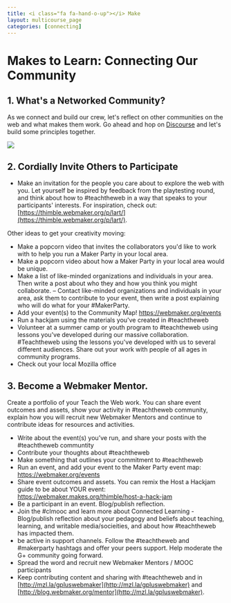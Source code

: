 ```yaml
---
title: <i class="fa fa-hand-o-up"></i> Make
layout: multicourse_page
categories: [connecting]
---
```



# Makes to Learn: Connecting Our Community

## 1. What's a Networked Community? 

As we connect and build our crew, let's reflect on other communities on the web and what makes them work. Go ahead and hop on [Discourse](http://discourse.webmakerprototypes.org/t/whats-a-networked-community/101) and let's build some principles together.

<img src="https://cloud.githubusercontent.com/assets/1874003/2749933/d4441500-c838-11e3-9083-2689e605ff02.png">

## 2. Cordially Invite Others to Participate

- Make an invitation for the people you care about to explore the web with you. Let yourself be inspired by feedback from the playtesting round, and think about how to #teachtheweb in a way that speaks to your participants' interests. For inspiration, check out: [https://thimble.webmaker.org/p/lart/](https://thimble.webmaker.org/p/lart/).

Other ideas to get your creativity moving:

- Make a popcorn video that invites the collaborators you'd like to work with to help you run a Maker Party in your local area.
- Make a popcorn video about how a Maker Party in your local area would be unique.
- Make a list of like-minded organizations and individuals in your area. Then write a post about who they and how you think you might collaborate.
– Contact like-minded organizations and individuals in your area, ask them to contribute to your event, then write a post explaining who will do what for your #MakerParty.
- Add your event(s) to the Community Map! https://webmaker.org/events
- Run a hackjam using the materials you've created in #teachtheweb
- Volunteer at a summer camp or youth program to #teachtheweb using lessons you've developed during our massive collaboration. #Teachtheweb using the lessons you've developed with us to several different audiences. Share out your work with people of all ages in community programs.
- Check out your local Mozilla office

## 3. Become a Webmaker Mentor. 
Create a portfolio of your Teach the Web work. You can share event outcomes and assets, show your activity in #teachtheweb community, explain how you will recruit new Webmaker Mentors and continue to contribute ideas for resources and activities. 

- Write about the event(s) you’ve run, and share your posts with the #teachtheweb communtity
- Contribute your thoughts about #teachtheweb
- Make something that outlines your commitment to #teachtheweb
- Run an event, and add your event to the Maker Party event map: https://webmaker.org/events
- Share event outcomes and assets. You can remix the Host a Hackjam guide to be about YOUR event: https://webmaker.makes.org/thimble/host-a-hack-jam
- Be a participant in an event. Blog/publish reflection.
- Join the #clmooc and learn more about Connected Learning
-Blog/publish reflection about your pedagogy and beliefs about teaching, learning, and writable media/socieities, and about how #teachtheweb has impacted them.
- be active in support channels. Follow the #teachtheweb and #makerparty hashtags and offer your peers support. Help moderate the G+ community going forward.
- Spread the word and recruit new Webmaker Mentors / MOOC participants
- Keep contributing content and sharing with #teachtheweb and in [http://mzl.la/gpluswebmaker](http://mzl.la/gpluswebmaker) and [http://blog.webmaker.org/mentor](http://mzl.la/gpluswebmaker).


